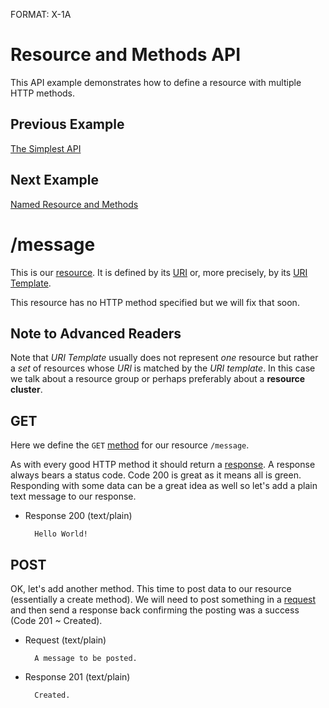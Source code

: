 FORMAT: X-1A

# Resource and Methods API 
This API example demonstrates how to define a resource with multiple HTTP methods.

## Previous Example
[The Simplest API](https://github.com/apiaryio/api-blueprint/blob/master/examples/1.%20Simplest%20API.md)

## Next Example
[Named Resource and Methods](https://github.com/apiaryio/api-blueprint/blob/master/examples/3.%20Named%20Resource%20and%20Methods.md)

# /message
This is our [resource](http://www.w3.org/TR/di-gloss/#def-resource). It is defined by its [URI](http://www.w3.org/TR/di-gloss/#def-uniform-resource-identifier) or, more precisely, by its [URI Template](http://tools.ietf.org/html/rfc6570).

This resource has no HTTP method specified but we will fix that soon. 

## Note to Advanced Readers
Note that *URI Template* usually does not represent *one* resource but rather a *set* of resources whose *URI* is matched by the *URI template*. In this case we talk about a resource group or perhaps preferably about a **resource cluster**.

## GET 
Here we define the `GET` [method](http://www.w3schools.com/tags/ref_httpmethods.asp) for our resource `/message`.

As with every good HTTP method it should return a [response](http://www.w3.org/TR/di-gloss/#def-http-response). A response always bears a status code. Code 200 is great as it means all is green. Responding with some data can be a great idea as well so let's add a plain text message to our response.

+ Response 200 (text/plain)

        Hello World!
        
## POST 
OK, let's add another method. This time to post data to our resource (essentially a create method). We will need to post something in a [request](http://www.w3.org/TR/di-gloss/#def-http-request) and then send a response back confirming the posting was a success (Code 201 ~ Created).

+ Request (text/plain)

        A message to be posted.
        
+ Response 201 (text/plain)

        Created.
